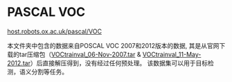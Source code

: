 # PASCAL VOC

<dataset-info/>

[host.robots.ox.ac.uk/pascal/VOC](http://host.robots.ox.ac.uk/pascal/VOC/)

本文件夹中包含的数据来自POSCAL VOC 2007和2012版本的数据,
其是从官网下载的tar压缩包（[VOCtrainval_06-Nov-2007.tar](http://host.robots.ox.ac.uk/pascal/VOC/voc2007/VOCtrainval_06-Nov-2007.tar) & [VOCtrainval_11-May-2012.tar](http://host.robots.ox.ac.uk/pascal/VOC/voc2012/VOCtrainval_11-May-2012.tar)）后直接解压得到，没有经过任何预处理。
该数据集可以用于目标检测，语义分割等任务。
